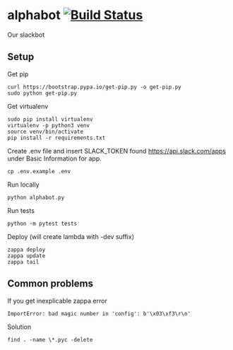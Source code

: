 # alphabot [![Build Status](https://travis-ci.org/alphadev-sthlm/alphabot.svg?branch=master)](https://travis-ci.org/alphadev-sthlm/alphabot)
Our slackbot

## Setup

Get pip

    curl https://bootstrap.pypa.io/get-pip.py -o get-pip.py
    sudo python get-pip.py

Get virtualenv

    sudo pip install virtualenv
    virtualenv -p python3 venv
    source venv/bin/activate
    pip install -r requirements.txt

Create .env file and insert SLACK_TOKEN found https://api.slack.com/apps under Basic Information for app. 

    cp .env.example .env

Run locally

    python alphabot.py
    
Run tests

    python -m pytest tests

Deploy (will create lambda with -dev suffix)

    zappa deploy
    zappa update
    zappa tail

## Common problems

If you get inexplicable zappa error 

    ImportError: bad magic number in 'config': b'\x03\xf3\r\n'

Solution

    find . -name \*.pyc -delete
